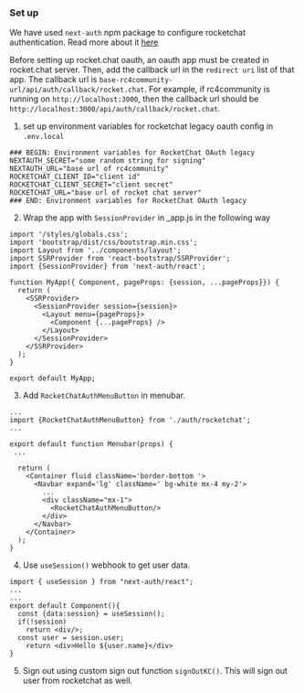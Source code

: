 ### Set up

We have used `next-auth` npm package to configure rocketchat authentication. Read more about it [here](https://next-auth.js.org/)

Before setting up rocket.chat oauth, an oauth app must be created in rocket.chat server. Then, add the callback url in the `redirect uri` list of that app. 
The callback url is `base-rc4community-url/api/auth/callback/rocket.chat`. For example, if rc4community is running on `http://localhost:3000`, then the callback url should be `http://localhost:3000/api/auth/callback/rocket.chat`.


1. set up environment variables for rocketchat legacy oauth config in `.env.local`

```
### BEGIN: Environment variables for RocketChat OAuth legacy
NEXTAUTH_SECRET="some random string for signing"
NEXTAUTH_URL="base url of rc4community"
ROCKETCHAT_CLIENT_ID="client id"
ROCKETCHAT_CLIENT_SECRET="client secret"
ROCKETCHAT_URL="base url of rocket chat server"
### END: Environment variables for RocketChat OAuth legacy
```

2. Wrap the app with `SessionProvider` in _app.js in the following way
```
import '/styles/globals.css';
import 'bootstrap/dist/css/bootstrap.min.css';
import Layout from '../components/layout';
import SSRProvider from 'react-bootstrap/SSRProvider';
import {SessionProvider} from 'next-auth/react';

function MyApp({ Component, pageProps: {session, ...pageProps}}) {
  return (
    <SSRProvider>
      <SessionProvider session={session}>
        <Layout menu={pageProps}>
          <Component {...pageProps} />
        </Layout>
      </SessionProvider>
    </SSRProvider>
  );
}

export default MyApp;

```
3. Add `RocketChatAuthMenuButton` in menubar.
```
...
import {RocketChatAuthMenuButton} from './auth/rocketchat';
...

export default function Menubar(props) {
 ...

  return (
    <Container fluid className='border-bottom '>
      <Navbar expand='lg' className=' bg-white mx-4 my-2'>
        ...
        <div className="mx-1">
          <RocketChatAuthMenuButton/>
        </div>
      </Navbar>
    </Container>
  );
}
```
4. Use `useSession()` webhook to get user data.
```
import { useSession } from "next-auth/react";
...
...
export default Component(){
  const {data:session} = useSession();
  if(!session)
    return <div/>;
  const user = session.user;
    return <div>Hello ${user.name}</div>
}
```
5. Sign out using custom sign out function `signOutKC()`. This will sign out user from rocketchat as well.
